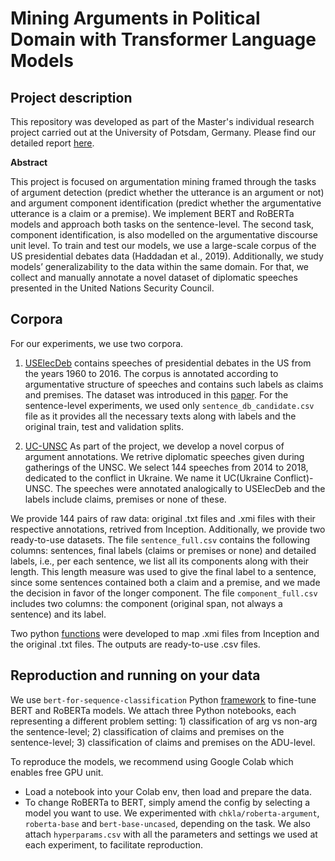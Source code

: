 # Mining Arguments in Political Domain with Transformer Language Models 

## Project description 

This repository was developed as part of the Master's individual research project carried out at the University of Potsdam, Germany. Please find our detailed report [here](https://github.com/a-moi/political-argument-mining/blob/main/report.pdf). 

**Abstract**


This project is focused on argumentation
mining framed through the tasks of argument
detection (predict whether the utterance
is an argument or not) and argument
component identification (predict whether
the argumentative utterance is a claim or
a premise). We implement BERT and
RoBERTa models and approach both tasks
on the sentence-level. The second task,
component identification, is also modelled
on the argumentative discourse unit level.
To train and test our models, we use a
large-scale corpus of the US presidential
debates data (Haddadan et al., 2019). Additionally,
we study models’ generalizability
to the data within the same domain.
For that, we collect and manually annotate
a novel dataset of diplomatic speeches
presented in the United Nations Security
Council.


## Corpora 

For our experiments, we use two corpora. 

1. [USElecDeb](https://github.com/a-moi/political-argument-mining/tree/main/ElecDeb60To16) contains speeches of presidential debates in the US from the years 1960 to 2016. The corpus is annotated according to argumentative structure of speeches and contains such labels as claims and premises. The dataset was introduced in this [paper](https://aclanthology.org/P19-1463/). For the sentence-level experiments, we used only `sentence_db_candidate.csv` file as it provides all the necessary texts along with labels and the original train, test and validation splits. 

2. [UC-UNSC](https://github.com/a-moi/political-argument-mining/tree/main/UC-UNSC) As part of the project, we develop a novel corpus of argument annotations. We retrive diplomatic speeches given during gatherings of the UNSC. We select 144 speeches from 2014 to 2018, dedicated to the conflict in Ukraine. We name it UC(Ukraine Conflict)-UNSC. The speeches were annotated analogically to USElecDeb and the labels include claims, premises or none of these. 

We provide 144 pairs of raw data: original .txt files and .xmi files with their respective annotations, retrived from Inception. Additionally, we provide two ready-to-use datasets. The file `sentence_full.csv` contains the following columns: sentences, final labels (claims or premises or none) and detailed labels, i.e., per each sentence, we list all its components along with their length. This length measure was used to give the final label to a sentence, since some sentences contained both a claim and a premise, and we made the decision in favor of the longer component. The file `component_full.csv` includes two columns: the component (original span, not always a sentence) and its label. 

Two python [functions](https://github.com/a-moi/political-argument-mining/blob/main/annotation2df.py) were developed to map .xmi files from Inception and the original .txt files. The outputs are ready-to-use .csv files. 

## Reproduction and running on your data 

We use `bert-for-sequence-classification` Python [framework](https://pypi.org/project/bert-for-sequence-classification/) to fine-tune BERT and RoBERTa models. We attach three Python notebooks, each representing a different problem setting: 1) classification of arg vs non-arg the sentence-level; 2) classification of claims and premises on the sentence-level; 3) classification of claims and premises on the ADU-level. 

To reproduce the models, we recommend using Google Colab which enables free GPU unit. 
- Load a notebook into your Colab env, then load and prepare the data.
- To change RoBERTa to BERT, simply amend the config by selecting a model you want to use. We experimented with `chkla/roberta-argument`, `roberta-base` and `bert-base-uncased`, depending on the task. We also attach `hyperparams.csv` with all the parameters and settings we used at each experiment, to facilitate reproduction. 
